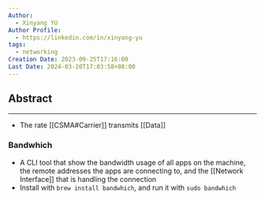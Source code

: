 ```yaml
---
Author:
  - Xinyang YU
Author Profile:
  - https://linkedin.com/in/xinyang-yu
tags:
  - networking
Creation Date: 2023-09-25T17:16:00
Last Date: 2024-03-20T17:03:58+08:00
---
```

## Abstract
---
- The rate [[CSMA#Carrier]] transmits [[Data]]

### Bandwhich
- A CLI tool that show the bandwidth usage of all apps on the machine, the remote addresses the apps are connecting to, and the [[Network Interface]] that is handling the connection
- Install with `brew install bandwhich`, and run it with `sudo bandwhich`
